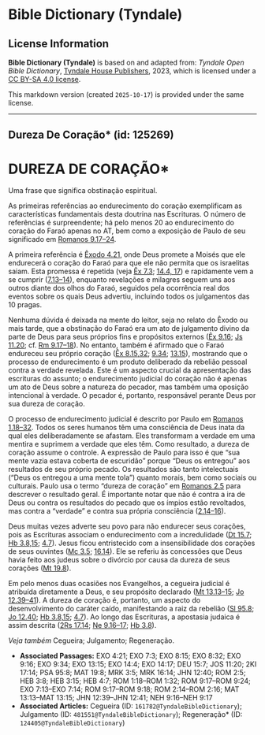 # Bible Dictionary (Tyndale)

## License Information

**Bible Dictionary (Tyndale)** is based on and adapted from: _Tyndale Open Bible Dictionary_, [Tyndale House Publishers](https://tyndaleopenresources.com/), 2023, which is licensed under a [CC BY-SA 4.0 license](https://creativecommons.org/licenses/by-sa/4.0/legalcode.en).

This markdown version (created `2025-10-17`) is provided under the same license.



--------------------------------

## Dureza De Coração* (id: 125269)

DUREZA DE CORAÇÃO\*
===================

Uma frase que significa obstinação espiritual.

As primeiras referências ao endurecimento do coração exemplificam as características fundamentais desta doutrina nas Escrituras. O número de referências é surpreendente; há pelo menos 20 ao endurecimento do coração do Faraó apenas no AT, bem como a exposição de Paulo de seu significado em [Romanos 9\.17–24](https://ref.ly/Rom9:17-Rom9:24).

A primeira referência é [Êxodo 4\.21](https://ref.ly/Exod4:21), onde Deus promete a Moisés que ele endurecerá o coração do Faraó para que ele não permita que os israelitas saiam. Esta promessa é repetida (veja [Êx 7\.3](https://ref.ly/Exod7:3); [14\.4, 17](https://ref.ly/Exod14:4)) e rapidamente vem a se cumprir ([7\.13–14](https://ref.ly/Exod7:13-Exod7:14)), enquanto revelações e milagres seguem uns aos outros diante dos olhos do Faraó, seguidos pela ocorrência real dos eventos sobre os quais Deus advertiu, incluindo todos os julgamentos das 10 pragas.

Nenhuma dúvida é deixada na mente do leitor, seja no relato do Êxodo ou mais tarde, que a obstinação do Faraó era um ato de julgamento divino da parte de Deus para seus próprios fins e propósitos externos ([Êx 9\.16](https://ref.ly/Exod9:16); [Js 11\.20](https://ref.ly/Josh11:20); cf. [Rm 9\.17–18](https://ref.ly/Rom9:17-Rom9:18)). No entanto, também é afirmado que o Faraó endureceu seu próprio coração ([Êx 8\.15,32](https://ref.ly/Exod8:15); [9\.34](https://ref.ly/Exod9:34); [13\.15](https://ref.ly/Exod13:15)), mostrando que o processo de endurecimento é um produto deliberado da rebelião pessoal contra a verdade revelada. Este é um aspecto crucial da apresentação das escrituras do assunto; o endurecimento judicial do coração não é apenas um ato de Deus sobre a natureza do pecador, mas também uma oposição intencional à verdade. O pecador é, portanto, responsável perante Deus por sua dureza de coração.

O processo de endurecimento judicial é descrito por Paulo em [Romanos 1\.18–32](https://ref.ly/Rom1:18-Rom1:32). Todos os seres humanos têm uma consciência de Deus inata da qual eles deliberadamente se afastam. Eles transformam a verdade em uma mentira e suprimem a verdade que eles têm. Como resultado, a dureza de coração assume o controle. A expressão de Paulo para isso é que “sua mente vazia estava coberta de escuridão” porque “Deus os entregou” aos resultados de seu próprio pecado. Os resultados são tanto intelectuais (“Deus os entregou a uma mente tola”) quanto morais, bem como sociais ou culturais. Paulo usa o termo “dureza de coração” em [Romanos 2\.5](https://ref.ly/Rom2:5) para descrever o resultado geral. É importante notar que não é contra a ira de Deus ou contra os resultados do pecado que os ímpios estão revoltados, mas contra a “verdade” e contra sua própria consciência ([2\.14–16](https://ref.ly/Rom2:14-Rom2:16)).

Deus muitas vezes adverte seu povo para não endurecer seus corações, pois as Escrituras associam o endurecimento com a incredulidade ([Dt 15\.7](https://ref.ly/Deut15:7); [Hb 3\.8,15](https://ref.ly/Heb3:8); [4\.7](https://ref.ly/Heb4:7)). Jesus ficou entristecido com a insensibilidade dos corações de seus ouvintes ([Mc 3\.5](https://ref.ly/Mark3:5); [16\.14](https://ref.ly/Mark16:14)). Ele se referiu às concessões que Deus havia feito aos judeus sobre o divórcio por causa da dureza de seus corações ([Mt 19\.8](https://ref.ly/Matt19:8)).

Em pelo menos duas ocasiões nos Evangelhos, a cegueira judicial é atribuída diretamente a Deus, e seu propósito declarado ([Mt 13\.13–15](https://ref.ly/Matt13:13-Matt13:15); [Jo 12\.39–41](https://ref.ly/John12:39-John12:41)). A dureza de coração é, portanto, um aspecto do desenvolvimento do caráter caído, manifestando a raiz da rebelião ([Sl 95\.8](https://ref.ly/Ps95:8); [Jo 12\.40](https://ref.ly/John12:40); [Hb 3\.8,15](https://ref.ly/Heb3:8); [4\.7](https://ref.ly/Heb4:7)). Ao longo das Escrituras, a apostasia judaica é assim descrita ([2Rs 17\.14](https://ref.ly/2Kgs17:14); [Ne 9\.16–17](https://ref.ly/Neh9:16-Neh9:17); [Hb 3\.8](https://ref.ly/Heb3:8)).

*Veja também* Cegueira; Julgamento; Regeneração.

* **Associated Passages:** EXO 4:21; EXO 7:3; EXO 8:15; EXO 8:32; EXO 9:16; EXO 9:34; EXO 13:15; EXO 14:4; EXO 14:17; DEU 15:7; JOS 11:20; 2KI 17:14; PSA 95:8; MAT 19:8; MRK 3:5; MRK 16:14; JHN 12:40; ROM 2:5; HEB 3:8; HEB 3:15; HEB 4:7; ROM 1:18–ROM 1:32; ROM 9:17–ROM 9:24; EXO 7:13–EXO 7:14; ROM 9:17–ROM 9:18; ROM 2:14–ROM 2:16; MAT 13:13–MAT 13:15; JHN 12:39–JHN 12:41; NEH 9:16–NEH 9:17
* **Associated Articles:** Cegueira (ID: `161782@TyndaleBibleDictionary`); Julgamento (ID: `481551@TyndaleBibleDictionary`); Regeneração* (ID: `124405@TyndaleBibleDictionary`)

